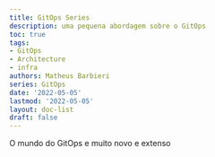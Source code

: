```yaml
---
title: GitOps Series
description: uma pequena abordagem sobre o GitOps
toc: true
tags: 
- GitOps
- Architecture
- infra
authors: Matheus Barbieri
series: GitOps
date: '2022-05-05'
lastmod: '2022-05-05'
layout: doc-list
draft: false
---
```



O mundo do GitOps e muito novo e extenso